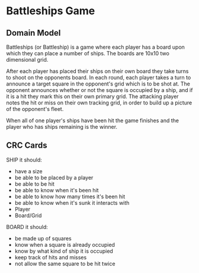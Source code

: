 Battleships Game
================


Domain Model
------------
Battleships (or Battleship) is a game where each player has a board upon which they can place a number of ships. The boards are 10x10 two dimensional grid.

After each player has placed their ships on their own board they take turns to shoot on the opponents board. In each round, each player takes a turn to announce a target square in the opponent's grid which is to be shot at. The opponent announces whether or not the square is occupied by a ship, and if it is a hit they mark this on their own primary grid. The attacking player notes the hit or miss on their own tracking grid, in order to build up a picture of the opponent's fleet.

When all of one player's ships have been hit the game finishes and the player who has ships remaining is the winner.

CRC Cards
---------

SHIP
it should:
- have a size
- be able to be placed by a player
- be able to be hit
- be able to know when it's been hit
- be able to know how many times it's been hit
- be able to know when it's sunk
it interacts with
- Player
- Board/Grid

BOARD
it should:
- be made up of squares
- know when a square is already occupied
- know by what kind of ship it is occupied
- keep track of hits and misses
- not allow the same square to be hit twice

